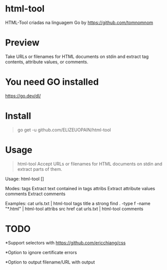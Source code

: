 # html-tool
HTML-Tool criadas na linguagem Go by https://github.com/tomnomnom
# Preview
Take URLs or filenames for HTML documents on stdin and extract tag contents, attribute values, or comments.
# You need GO installed
https://go.dev/dl/
# Install
> go get -u github.com/ELIZEUOPAIN/html-tool
# Usage
> html-tool 
Accept URLs or filenames for HTML documents on stdin and extract parts of them.

Usage: html-tool <mode> [<args>]

Modes:
	tags <tag-names>        Extract text contained in tags
	attribs <attrib-names>  Extract attribute values
	comments                Extract comments

Examples:
	cat urls.txt | html-tool tags title a strong
	find . -type f -name "*.html" | html-tool attribs src href
	cat urls.txt | html-tool comments
        
# TODO
*Support selectors with https://github.com/ericchiang/css
        
*Option to ignore certificate errors
        
*Option to output filename/URL with output
